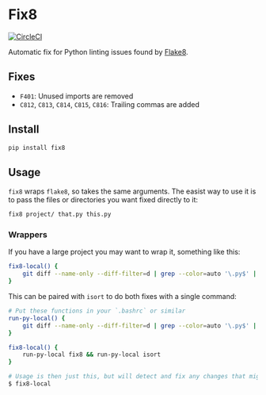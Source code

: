 # Fix8

[![CircleCI](https://circleci.com/gh/PeterJCLaw/fix8.svg?style=svg)](https://circleci.com/gh/PeterJCLaw/fix8)

Automatic fix for Python linting issues found by [Flake8](https://flake8.pycqa.org/).

## Fixes

* `F401`: Unused imports are removed
* `C812`, `C813`, `C814`, `C815`, `C816`: Trailing commas are added

## Install

``` bash
pip install fix8
```

## Usage

`fix8` wraps `flake8`, so takes the same arguments. The easist way to use it is
to pass the files or directories you want fixed directly to it:

``` bash
fix8 project/ that.py this.py
```

### Wrappers

If you have a large project you may want to wrap it, something like this:

``` bash
fix8-local() {
    git diff --name-only --diff-filter=d | grep --color=auto '\.py$' | sort --unique | xargs --no-run-if-empty fix8
}
```

This can be paired with `isort` to do both fixes with a single command:

``` bash
# Put these functions in your `.bashrc` or similar
run-py-local() {
    git diff --name-only --diff-filter=d | grep --color=auto '\.py$' | sort --unique | xargs --no-run-if-empty "$@"
}

fix8-local() {
    run-py-local fix8 && run-py-local isort
}

# Usage is then just this, but will detect and fix any changes that might need fixing
$ fix8-local
```
